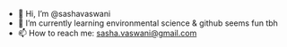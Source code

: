- 👋 Hi, I’m @sashavaswani
- 🌱 I’m currently learning environmental science & github seems fun tbh
- 📫 How to reach me: sasha.vaswani@gmail.com

<!---
sashavaswani/sashavaswani is a ✨ special ✨ repository because its `README.md` (this file) appears on your GitHub profile.
You can click the Preview link to take a look at your changes.
--->
